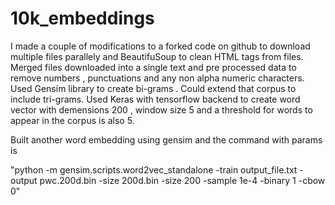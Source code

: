 
# 10k_embeddings

I made a couple of modifications to a forked code on github to download multiple files parallely and BeautifuSoup to clean HTML tags from files. Merged files downloaded  into a single text and pre processed data to remove numbers , punctuations and any non alpha numeric characters. Used Gensim library to create bi-grams . Could extend that corpus to include tri-grams. Used Keras with tensorflow backend to create word vector with demensions 200 , window size 5 and a threshold for words to appear in the corpus is also 5. 

Built another word embedding using gensim and the command with params is

"python -m gensim.scripts.word2vec_standalone -train output_file.txt -output pwc.200d.bin -size 200d.bin -size 200 -sample 1e-4 -binary 1 -cbow 0"
